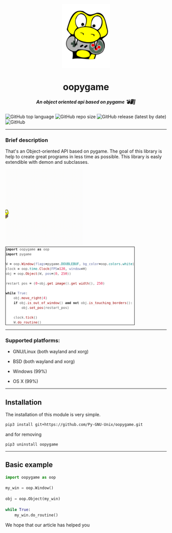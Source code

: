 <p align="center">
  <img title="oopygame" src="media/icon.svg" alt="icon.svg" width="150">
  <h1 align="center">oopygame</h1>
  <h5 align="center">An object oriented api based on pygame 💣🖥️🚀</h5>
</p>

![GitHub top language](https://img.shields.io/github/languages/top/Py-GNU-Unix/oopygame?color=blueviolet&style=flat-square) ![GitHub repo size](https://img.shields.io/github/repo-size/Py-GNU-Unix/oopygame?style=flat-square) ![GitHub release (latest by date)](https://img.shields.io/github/v/release/Py-GNU-Unix/oopygame?color=yellow&style=flat-square) ![GitHub](https://img.shields.io/github/license/Py-GNU-Unix/oopygame?color=dark-green&style=flat-square)

---

### Brief description

That's an Object-oriented API based on pygame. The goal of this library is help to create great programs in less time as possible. This library is easly extendible with demon and subclasses.

<img title="" src="media/clip.gif" alt="example" width="242" align="center"><img title="" src="media/screenshot.png" alt="screenshot.png" width="402" align="center" style="border: 1px solid"> 

---

### Supported platforms:

- GNU/Linux (both wayland and xorg)

- BSD (both wayland and xorg)

- Windows (99%)

- OS X (99%)

---

## Installation

The installation of this module is very simple.

```bash
pip3 install git+https://github.com/Py-GNU-Unix/oopygame.git
```

and for removing

```pip
pip3 uninstall oopygame
```

---

## Basic example

```python
import oopygame as oop

my_win = oop.Window()

obj = oop.Object(my_win)

while True:
    my_win.do_routine()
```

We hope that our article has helped you
